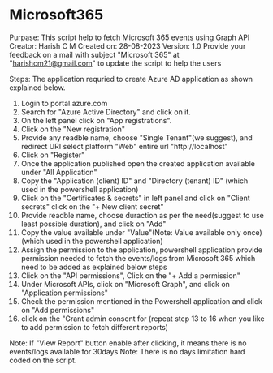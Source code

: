 # Microsoft365
Purpase: This script help to fetch Microsoft 365 events using Graph API
Creator: Harish C M
Created on: 28-08-2023
Version: 1.0
Provide your feedback on a mail with subject "Microsoft 365" at "harishcm21@gmail.com" to update the script to help the users

Steps: The application requried to create  Azure AD application as shown explained below.
1. Login to portal.azure.com
2. Search for "Azure Active Directory" and click on it.
3. On the left panel click on "App registrations".
4. Click on the "New registration"
5. Provide any readble name, choose "Single Tenant"(we suggest), and redirect URI select platform "Web" entire url "http://localhost"
6. Click on "Register"
7. Once the application published open the created application available under "All Application"
8. Copy the "Application (client) ID" and "Directory (tenant) ID" (which used in the powershell application)
9. Click on the "Certificates & secrets" in left panel and click on "Client secrets" click on the "+ New client secret"
10. Provide readble name, choose duraction as per the need(suggest to use least possible duration), and click on "Add"
11. Copy the value available under "Value"(Note: Value available only once) (which used in the powershell application)
12. Assign the permission to the application, powershell application provide permission needed to fetch the events/logs from Microsoft 365 which need to be added as explained below steps
13. Click on the "API permissions", Click on the "+ Add a permission"
14. Under Microsoft APIs, click on "Microsoft Graph", and click on "Application permissions"
15. Check the permission mentioned in the Powershell application and click on "Add permissions"
16. click on the "Grant admin consent for <your org name> (repeat step 13 to 16 when you like to add permission to fetch different reports)

Note: If "View Report" button enable after clicking, it means there is no events/logs available for 30days
Note: There is no days limitation hard coded on the script.
